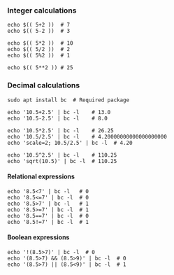 ---
---

### Integer calculations
```shell
echo $(( 5+2 ))  # 7
echo $(( 5-2 ))  # 3

echo $(( 5*2 ))  # 10
echo $(( 5/2 ))  # 2
echo $(( 5%2 ))  # 1

echo $(( 5**2 )) # 25
```

### Decimal calculations
```shell
sudo apt install bc  # Required package

echo '10.5+2.5' | bc -l    # 13.0
echo '10.5-2.5' | bc -l    # 8.0

echo '10.5*2.5' | bc -l    # 26.25
echo '10.5/2.5' | bc -l    # 4.20000000000000000000
echo 'scale=2; 10.5/2.5' | bc -l  # 4.20

echo '10.5^2.5' | bc -l    # 110.25
echo 'sqrt(10.5)' | bc -l  # 110.25
```

#### Relational expressions
```shell
echo '8.5<7' | bc -l   # 0
echo '8.5<=7' | bc -l  # 0
echo '8.5>7' | bc -l   # 1
echo '8.5>=7' | bc -l  # 1
echo '8.5==7' | bc -l  # 0
echo '8.5!=7' | bc -l  # 1
```

#### Boolean expressions
```shell
echo '!(8.5>7)' | bc -l  # 0
echo '(8.5>7) && (8.5>9)' | bc -l  # 0
echo '(8.5>7) || (8.5<9)' | bc -l  # 1
```
